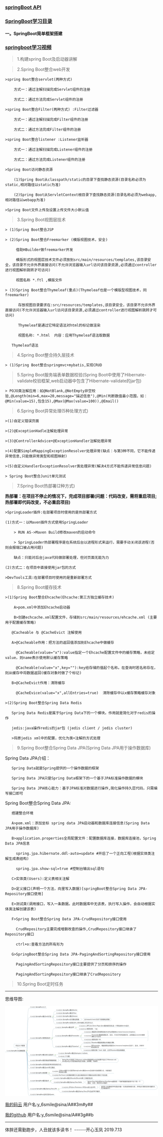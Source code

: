 ### [springBoot API](https://docs.spring.io/spring-boot/docs/2.1.6.RELEASE/api/)

### [SpringBoot学习目录](https://www.jianshu.com/p/9a08417e4e84)

#### 一。SpringBoot简单框架搭建

### [springboot学习视频](https://www.bjsxt.com/down/8660.html)

>1.构建spring Boot及启动器讲解

>2.Spring Boot整合web开发

    >spring Boot整合servlet(两种方式)
    
        方式一：通过注解扫描完成Servlet组件的注册
            
        方式二：通过方法完成Servlet组件的注册
        
    >spring Boot整合Filter(两种方式) :Filter过滤器
    
        方式一：通过注解扫描完成Filter组件的注册
        
        方式二：通过方法完成Filter组件的注册
    
    >spring Boot整合listener :Listener监听器

        方式一：通过注解扫描完成Listener组件的注册
                
        方式二：通过方法完成Listener组件的注册
        
    >Spring Boot访问静态资源
    
        (1)Spring Boot从classpath/static的目录下查找静态资源(目录名称必须为static,相对路径以static为准)
        
        (2)Spring Boot从ServletContext根目录下查找静态资源(目录名称必须为webapp,相对路径以webapp为准)
        
    >Spring Boot文件上传及设置上传文件大小默认值
    
>3.Spring Boot视图层技术

    > (1)Spring Boot整合JSP
    
    > (2)Spring Boot整合Freemarker (模版视图技术，安全)
    
         借助HBuilder做freemarker开发
      
         模版形式的视图层技术文件必须放到src/main/resources/templates,该目录安全，该目录不允许外界直接访问(不允许浏览器输入url访问该目录资源,必须通过controller进行视图解析跳转才可访问)
    
         视图名称 *.ftl ,模版文件
     
    > (3)Spring Boot整合Thymeleaf(重点)(Thymeleaf也是一个模版型视图技术，同freemarker)
    
          存放视图目录要求在:src/resources/templates,该目录安全，该目录不允许外界直接访问(不允许浏览器输入url访问该目录资源,必须通过controller进行视图解析跳转才可访问)
          
          Thymeleaf是通过它特定语法对html的标记做渲染
          
          视图名称: *.html  内容：应用Thymeleaf语法取数据
          
       Thymeleaf语法
       
>4.Spring Boot整合持久层技术

    > (1)Spring Boot整合springmvc+mybatis,实现CRUD
      
>5.Spring Boot服务端表单数据校验(Spring Boot中使用了Hibernate-validate校验框架,web启动器中包含了Hibernate-validate的jar包)

    > POJO类注解应用：如@NotBlank,@NotEmpty非空校验,@Length(min=6,max=20,message="描述信息"),@Min(判断数值最小范围，如：@Min(value=15),包含15),@Max(@Max(value=100)),@Email()
      
>6.Spring Boot异常处理(5种处理方式)

    >(1)自定义错误页面
    
    >(2)@ExceptionHadle注解处理异常
    
    >(3)@ControllerAdvice+@ExceptionHandler注解处理异常
    
    >(4)配置SimpleMappingExceptionResolver处理异常(缺点：与第3种不同，它不能传递异常信息,只能做异常类型和视图映射)
    
    >(5)自定义HandlerExceptionResolver类处理异常(解决4方式不能传递异常信息问题)
    
    > Spring Boot整合Junit单元测试
    
>7.Spring Boot热部署(2种方式)

**热部署：在项目不停止的情况下，完成项目部署(问题：代码改变，需将重启项目;热部署即代码改变，不必重启项目)**

    >SpringLoader插件:在部署项目时使用的是热部署方式
    
    (1)方式一：以Maven插件方式使用SpringLoader
    
        > RUN AS->Maven Build修改maven的启动命令
        
        > SpringLoader热部署程序是在系统后台以进程形式来运行，需要手动关闭该进程(否则会报端口被占用问题)
    
        缺点：只能对后台java代码做部署处理，但对页面无能为力
    
    (2)方式二：在项目中直接使用jar包的方式
    
    >DevTools工具:在部署项目时使用的是重新部署方式

>8.Spring Boot缓存技术

    >(1)Spring Boot整合Ehcache(Ehcache:第三方独立缓存技术)
    
        A>pom.xml中添加Ehcache启动器
        
        B>创建echcache.xml配置文件，存储到src/main/resources/ehcache.xml (主要用于配置缓存策略)
    
       @Cacheable 与 @CacheEvict 注解使用
       
       A>@Cacheable作用：把方法的返回值添加到Ehcache中做缓存
       
         @Cacheable(value="x"):value指定一个Ehcache配置文件中的缓存策略，未给定value，则name表示使用默认缓存策略
         
         @Cacheable(value="x",key=""):key给存储的值起个名称。在查询时若名称存在，则从缓存中将数据返回(缓存对象时做了个标记)
         
       B>@CacheEvict作用：清除缓存
       
         @CacheEvice(value="x",allEntries=true)  清除缓存中以x缓存策略缓存对象
       
    >(2)Spring Boot整合Spring Data Redis
    
       Spring Data Redis是属于Spring Data下的一个模块。作用就是简化对于redis的操作
       
       jedis:java操作redis的jar包 (jedis client / jedis cluster)
       
       >将原jedis xml中的配置，优化为类+注解的方式处理

>9.Spring Boot整合Spring Data JPA(Spring Data JPA用于操作数据库)

   Spring Data JPA介绍： 
   
       Spring Data就是Spring提供的一个操作数据的框架
       
       Spring Data JPA只是Spring Data框架下的一个基于JPA标准操作数据的模块
       
       Spring Data JPA核心能力：基于JPA标准对数据进行操作,简化操作持久层代码，只需编写接口即可
       
   
   Spring Boot整合Spring Data JPA:
   
       搭建整合环境
       
       A>pom.xml：添加坐标 spring data JPA启动器和数据库连接信息(Spring Data JPA用于操作数据库)
       
       B>application.properties全局配置文件：配置数据库连接，数据库连接池，Spring Data JPA信息
       
         spring.jpa.hibernate.ddl-auto=update #开启了一个正向工程(根据实体类注解生成表结构)
         
         spring.jpa.show-sql=true #控制台输出sql语句
         
       C>实体类(Users):定义表相关注解
       
       D>定义接口(声明一个方法，向里写入数据)[springBoot整合Spring Data JPA-Repository接口使用]
       
       E>测试类(调用接口，写入一条数据。此时数据库中无该表，执行写入操作，会自动根据实体类注解创建该表)
       
       F>Spring Boot整合Spring Data JPA-CrudRepository接口使用
       
         CrudRepository主要完成增删改查的操作,CrudRepository接口继承了Repository接口
         
         ctrl+o:查看方法的所有形为
         
       G>SpringBoot整合Spring Data JPA-PagingAndSortingRepository接口使用
       
         PagingAndSortingRepository接口主要提供了分页和排序的操作
         
         PagingAndSortingRepository接口继承了CrudRepository

>10.Spring Boot定时任务

--------------------------

思维导图:

![img](resources/images/2.jpg)


[我的码云](https://gitee.com/kaixinyufeng/spring-boot-chapter) 用户名:y_6smile@sina/A##3m#y##

[我的github](https://github.com/shiyufeng0919/Technology/tree/master/%E7%BC%96%E7%A8%8B%E8%AF%AD%E8%A8%80/java) 用户名:y_6smile@sina/A##3g##b

--------------------------

体胖还需勤跑步，人丑就该多读书！  ------开心玉凤 2019.7.13

 